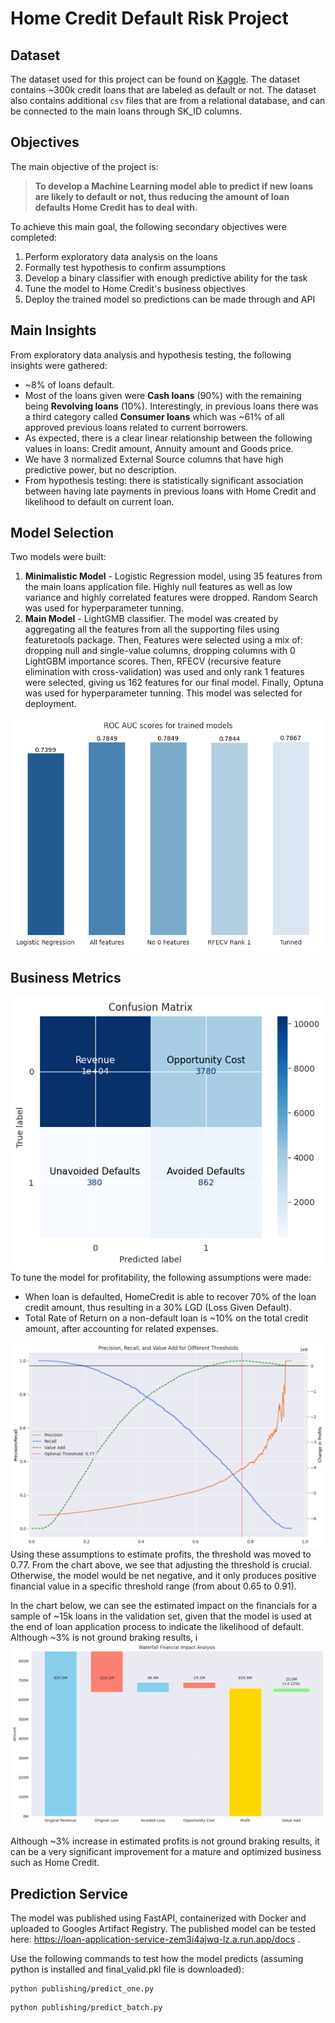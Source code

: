 # Home Credit Default Risk Project

## Dataset
The dataset used for this project can be found on [Kaggle](https://www.kaggle.com/c/home-credit-default-risk/data). The dataset contains ~300k credit loans that are labeled as default or not. The dataset also contains additional `csv` files that are from a relational database, and can be connected to the main loans through SK_ID columns.

## Objectives
The main objective of the project is:
>**To develop a Machine Learning model able to predict if new loans are likely to default or not, thus reducing the amount of loan defaults Home Credit has to deal with.**

To achieve this main goal, the following secondary objectives were completed:
1. Perform exploratory data analysis on the loans
2. Formally test hypothesis to confirm assumptions
3. Develop a binary classifier with enough predictive ability for the task
4. Tune the model to Home Credit's business objectives
5. Deploy the trained model so predictions can be made through and API

## Main Insights
From exploratory data analysis and hypothesis testing, the following insights were gathered:
* ~8% of loans default.
* Most of the loans given were **Cash loans** (90%) with the remaining being **Revolving loans** (10%). Interestingly, in previous loans there was a third category called **Consumer loans** which was ~61% of all approved previous loans related to current borrowers.
* As expected, there is a clear linear relationship between the following values in loans: Credit amount, Annuity amount and Goods price.
* We have 3 normalized External Source columns that have high predictive power, but no description.
* From hypothesis testing: there is statistically significant association between having late payments in previous loans with Home Credit and likelihood to default on current loan.

## Model Selection
Two models were built:
1. **Minimalistic Model** - Logistic Regression model, using 35 features from the main loans application file. Highly null features as well as low variance and highly correlated features were dropped. Random Search was used for hyperparameter tunning.
2. **Main Model** - LightGMB classifier. The model was created by aggregating all the features from all the supporting files using featuretools package. Then, Features were selected using a mix of: dropping null and single-value columns, dropping columns with 0 LightGBM importance scores. Then, RFECV (recursive feature elimination with cross-validation) was used and only rank 1 features were selected, giving us 162 features for our final model. Finally, Optuna was used for hyperparameter tunning. This model was selected for deployment.

![AUC scores](images/model_auc.png)

## Business Metrics
![Confusion Matrix](images/confusion_matrix.png)
To tune the model for profitability, the following assumptions were made:
* When loan is defaulted, HomeCredit is able to recover 70% of the loan credit amount, thus resulting in a 30% LGD (Loss Given Default).
* Total Rate of Return on a non-default loan is ~10% on the total credit amount, after accounting for related expenses.

![Threshold Analysis](images/threshold_analysis.png)
Using these assumptions to estimate profits, the threshold was moved to 0.77. From the chart above, we see that adjusting the threshold is crucial. Otherwise, the model would be net negative, and it only produces positive financial value in a specific threshold range (from about 0.65 to 0.91).

In the chart below, we can see the estimated impact on the financials for a sample of ~15k loans in the validation set, given that the model is used at the end of loan application process to indicate the likelihood of default. Although ~3% is not ground braking results, i
![Waterfall](images/financial_impact.png)

Although ~3% increase in estimated profits is not ground braking results, it can be a very significant improvement for a mature and optimized business such as Home Credit.

## Prediction Service
The model was published using FastAPI, containerized with Docker and uploaded to Googles Artifact Registry.
The published model can be tested here: https://loan-application-service-zem3i4ajwq-lz.a.run.app/docs .

Use the following commands to test how the model predicts (assuming python is installed and final_valid.pkl file is downloaded):
```shell
python publishing/predict_one.py
```
```shell
python publishing/predict_batch.py
```
